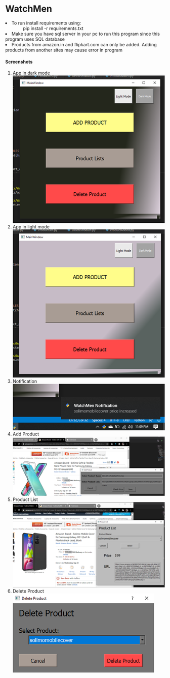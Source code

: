 # WatchMen
<li>To run install requirements using: <br>
&ensp;&ensp;&ensp;&ensp;&ensp;&ensp;&ensp;&ensp;pip install -r requirements.txt
<li>Make sure you have sql server in your pc to run this program since this program uses SQL database
<li>Products from amazon.in and flipkart.com can only be added. Adding products from another sites may cause error in program
<h4> Screenshots </h4>
<ol>
<li> App in dark mode</li>
<img src="./Screenshots/1.App_in_Dark_Mode.png"></img>
<li> App in light mode </li>
<img src="./Screenshots/2.App_in_Light_Mode.png"></img>
<li> Notification </li>
<img src="./Screenshots/3.Notification.png"></img>
<li> Add Product </li>
<img src="./Screenshots/4.Add_Product.png"></img>
<li> Product List </li>
<img src="./Screenshots/5.Product_List.png"></img>
<li> Delete Product </li>
<img src="./Screenshots/6.Delete_Product.png"></img>
</ol>
